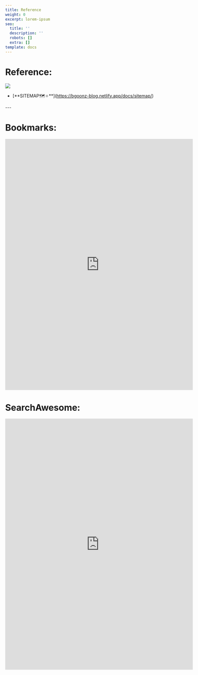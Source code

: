 ```yaml
---
title: Reference
weight: 0
excerpt: lorem-ipsum
seo:
  title: ''
  description: ''
  robots: []
  extra: []
template: docs
---
```

# Reference:



![](images/map.jpg)

*   \[\*\*SITEMAP🗺🟈\*\*]\(https://bgoonz-blog.netlify.app/docs/sitemap/)



\---

# Bookmarks:


<iframe src="https://bgoonz-bookmarks.netlify.app/" height="800px" width="600px!important" scrolling="yes" frameborder="no" loading="lazy" allowtransparency="true" allowfullscreen="true" title="YouTube video
        player" frameborder="0" allow="accelerometer; autoplay; clipboard-write;
        encrypted-media; gyroscope; picture-in-picture" allowfullscreen></iframe>

# SearchAwesome:

<iframe src="https://bgoonz-bookmarks.netlify.app/" height="800px" width="600px!important" scrolling="yes" frameborder="no" loading="lazy" allowtransparency="true" allowfullscreen="true" title="YouTube video
        player" frameborder="0" allow="accelerometer; autoplay; clipboard-write;
        encrypted-media; gyroscope; picture-in-picture" allowfullscreen></iframe>